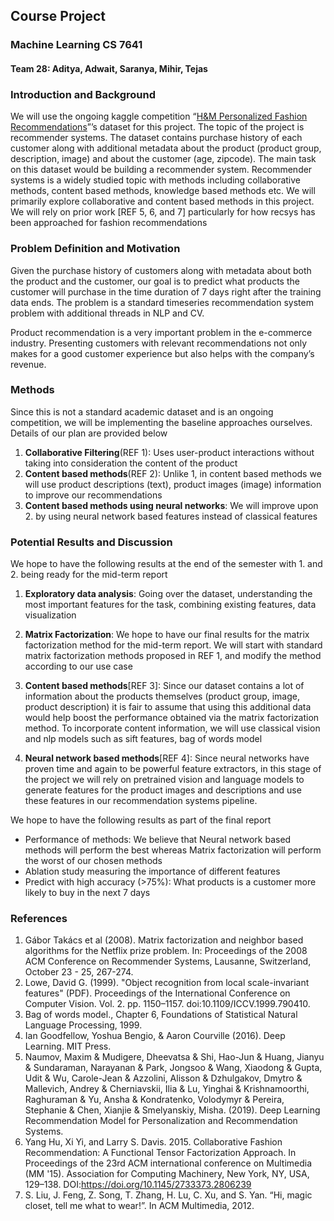 ## Course Project
### Machine Learning CS 7641
#### Team 28: Aditya, Adwait, Saranya, Mihir, Tejas

### Introduction and Background
We will use the ongoing kaggle competition “[H&M Personalized Fashion Recommendations](https://www.kaggle.com/c/h-and-m-personalized-fashion-recommendations/overview)”’s dataset for this project. The topic of the project is recommender systems. The dataset contains purchase history of each customer along with additional metadata about the product (product group, description, image) and about the customer (age, zipcode). The main task on this dataset would be building a recommender system. Recommender systems is a widely studied topic with methods including collaborative methods, content based methods, knowledge based methods etc. We will primarily explore collaborative and content based methods in this project. We will rely on prior work [REF 5, 6, and 7] particularly for how recsys has been approached for fashion recommendations

### Problem Definition and Motivation
Given the purchase history of customers along with metadata about both the product and the customer, our goal is to predict what products the customer will purchase in the time duration of 7 days right after the training data ends. The problem is a standard timeseries recommendation system problem with additional threads in NLP and CV.

Product recommendation is a very important problem in the e-commerce industry. Presenting customers with relevant recommendations not only makes for a good customer experience but also helps with the company’s revenue. 

### Methods
Since this is not a standard academic dataset and is an ongoing competition, we will be implementing the baseline approaches ourselves. Details of our plan are provided below

1. **Collaborative Filtering**(REF 1): Uses user-product interactions without taking into consideration the content of the product
2. **Content based methods**(REF 2): Unlike 1, in content based methods we will use product descriptions (text), product images (image) information to improve our recommendations  
3. **Content based methods using neural networks**: We will improve upon 2. by using neural network based features instead of classical features


### Potential Results and Discussion 
We hope to have the following results at the end of the semester with 1. and 2. being ready for the mid-term report

1. **Exploratory data analysis**: Going over the dataset, understanding the most important features for the task, combining existing features, data visualization 

2. **Matrix Factorization**: We hope to have our final results for the matrix factorization method for the mid-term report. We will start with standard matrix factorization methods proposed in REF 1, and modify the method according to our use case

3. **Content based methods**[REF 3]: Since our dataset contains a lot of information about the products themselves (product group, image, product description) it is fair to assume that using this additional data would help boost the performance obtained via the matrix factorization method. To incorporate content information, we will use classical vision and nlp models such as sift features, bag of words model

4. **Neural network based methods**[REF 4]: Since neural networks have proven time and again to be powerful feature extractors, in this stage of the project we will rely on pretrained vision and language models to generate features for the product images and descriptions and use these features in our recommendation systems pipeline.

We hope to have the following results as part of the final report
- Performance of methods: We believe that Neural network based methods will perform the best whereas Matrix factorization will perform the worst of our chosen methods
- Ablation study measuring the importance of different features
- Predict with high accuracy (>75%): What products is a customer more likely to buy in the next 7 days 





### References
1. Gábor Takács et al (2008). Matrix factorization and neighbor based algorithms for the Netflix prize problem. In: Proceedings of the 2008 ACM Conference on Recommender Systems, Lausanne, Switzerland, October 23 - 25, 267-274.
2. Lowe, David G. (1999). "Object recognition from local scale-invariant features" (PDF). Proceedings of the International Conference on Computer Vision. Vol. 2. pp. 1150–1157. doi:10.1109/ICCV.1999.790410.
3. Bag of words model., Chapter 6, Foundations of Statistical Natural Language Processing, 1999.
4. Ian Goodfellow, Yoshua Bengio, & Aaron Courville (2016). Deep Learning. MIT Press.
5. Naumov, Maxim & Mudigere, Dheevatsa & Shi, Hao-Jun & Huang, Jianyu & Sundaraman, Narayanan & Park, Jongsoo & Wang, Xiaodong & Gupta, Udit & Wu, Carole-Jean & Azzolini, Alisson & Dzhulgakov, Dmytro & Mallevich, Andrey & Cherniavskii, Ilia & Lu, Yinghai & Krishnamoorthi, Raghuraman & Yu, Ansha & Kondratenko, Volodymyr & Pereira, Stephanie & Chen, Xianjie & Smelyanskiy, Misha. (2019). Deep Learning Recommendation Model for Personalization and Recommendation Systems. 
6. Yang Hu, Xi Yi, and Larry S. Davis. 2015. Collaborative Fashion Recommendation: A Functional Tensor Factorization Approach. In Proceedings of the 23rd ACM international conference on Multimedia (MM '15). Association for Computing Machinery, New York, NY, USA, 129–138. DOI:https://doi.org/10.1145/2733373.2806239
7. S. Liu, J. Feng, Z. Song, T. Zhang, H. Lu, C. Xu, and S. Yan. “Hi, magic closet, tell me what to wear!”. In ACM Multimedia, 2012.

